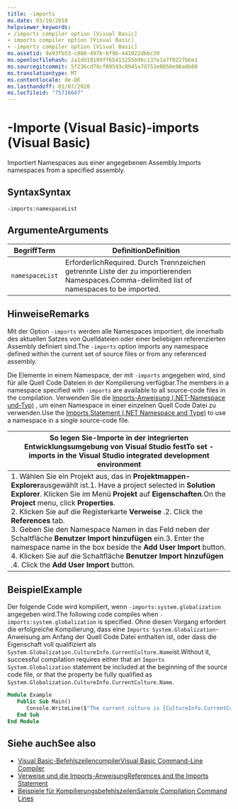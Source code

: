 ```yaml
---
title: -imports
ms.date: 03/10/2018
helpviewer_keywords:
- /imports compiler option [Visual Basic]
- imports compiler option [Visual Basic]
- -imports compiler option [Visual Basic]
ms.assetid: 9a93fb53-c080-497b-bf9b-441022dbbc39
ms.openlocfilehash: 2a1dd19189ff65413255b9bc137e1a7f0227bbe1
ms.sourcegitcommit: 5f236cd78cf09593c8945a7d753e0850e96a0b80
ms.translationtype: MT
ms.contentlocale: de-DE
ms.lasthandoff: 01/07/2020
ms.locfileid: "75716647"
---
```

# <a name="-imports-visual-basic"></a><span data-ttu-id="24081-102">-Importe (Visual Basic)</span><span class="sxs-lookup"><span data-stu-id="24081-102">-imports (Visual Basic)</span></span>
<span data-ttu-id="24081-103">Importiert Namespaces aus einer angegebenen Assembly.</span><span class="sxs-lookup"><span data-stu-id="24081-103">Imports namespaces from a specified assembly.</span></span>  
  
## <a name="syntax"></a><span data-ttu-id="24081-104">Syntax</span><span class="sxs-lookup"><span data-stu-id="24081-104">Syntax</span></span>  
  
```console  
-imports:namespaceList  
```  
  
## <a name="arguments"></a><span data-ttu-id="24081-105">Argumente</span><span class="sxs-lookup"><span data-stu-id="24081-105">Arguments</span></span>  
  
|<span data-ttu-id="24081-106">Begriff</span><span class="sxs-lookup"><span data-stu-id="24081-106">Term</span></span>|<span data-ttu-id="24081-107">Definition</span><span class="sxs-lookup"><span data-stu-id="24081-107">Definition</span></span>|  
|---|---|  
|`namespaceList`|<span data-ttu-id="24081-108">Erforderlich</span><span class="sxs-lookup"><span data-stu-id="24081-108">Required.</span></span> <span data-ttu-id="24081-109">Durch Trennzeichen getrennte Liste der zu importierenden Namespaces.</span><span class="sxs-lookup"><span data-stu-id="24081-109">Comma-delimited list of namespaces to be imported.</span></span>|  
  
## <a name="remarks"></a><span data-ttu-id="24081-110">Hinweise</span><span class="sxs-lookup"><span data-stu-id="24081-110">Remarks</span></span>  
 <span data-ttu-id="24081-111">Mit der Option `-imports` werden alle Namespaces importiert, die innerhalb des aktuellen Satzes von Quelldateien oder einer beliebigen referenzierten Assembly definiert sind.</span><span class="sxs-lookup"><span data-stu-id="24081-111">The `-imports` option imports any namespace defined within the current set of source files or from any referenced assembly.</span></span>  
  
 <span data-ttu-id="24081-112">Die Elemente in einem Namespace, der mit `-imports` angegeben wird, sind für alle Quell Code Dateien in der Kompilierung verfügbar.</span><span class="sxs-lookup"><span data-stu-id="24081-112">The members in a namespace specified with `-imports` are available to all source-code files in the compilation.</span></span> <span data-ttu-id="24081-113">Verwenden Sie die [Imports-Anweisung (.NET-Namespace und-Typ)](../../../visual-basic/language-reference/statements/imports-statement-net-namespace-and-type.md) , um einen Namespace in einer einzelnen Quell Code Datei zu verwenden.</span><span class="sxs-lookup"><span data-stu-id="24081-113">Use the [Imports Statement (.NET Namespace and Type)](../../../visual-basic/language-reference/statements/imports-statement-net-namespace-and-type.md) to use a namespace in a single source-code file.</span></span>  
  
|<span data-ttu-id="24081-114">So legen Sie-Importe in der integrierten Entwicklungsumgebung von Visual Studio fest</span><span class="sxs-lookup"><span data-stu-id="24081-114">To set -imports in the Visual Studio integrated development environment</span></span>|  
|---|  
|<span data-ttu-id="24081-115">1. Wählen Sie ein Projekt aus, das in **Projektmappen-Explorer**ausgewählt ist.</span><span class="sxs-lookup"><span data-stu-id="24081-115">1.  Have a project selected in **Solution Explorer**.</span></span> <span data-ttu-id="24081-116">Klicken Sie im Menü **Projekt** auf **Eigenschaften**.</span><span class="sxs-lookup"><span data-stu-id="24081-116">On the **Project** menu, click **Properties**.</span></span> <br /><span data-ttu-id="24081-117">2. Klicken Sie auf die Registerkarte **Verweise** .</span><span class="sxs-lookup"><span data-stu-id="24081-117">2.  Click the **References** tab.</span></span><br /><span data-ttu-id="24081-118">3. Geben Sie den Namespace Namen in das Feld neben der Schaltfläche **Benutzer Import hinzufügen** ein.</span><span class="sxs-lookup"><span data-stu-id="24081-118">3.  Enter the namespace name in the box beside the **Add User Import** button.</span></span><br /><span data-ttu-id="24081-119">4. Klicken Sie auf die Schaltfläche **Benutzer Import hinzufügen** .</span><span class="sxs-lookup"><span data-stu-id="24081-119">4.  Click the **Add User Import** button.</span></span>|  
  
## <a name="example"></a><span data-ttu-id="24081-120">Beispiel</span><span class="sxs-lookup"><span data-stu-id="24081-120">Example</span></span>  
 <span data-ttu-id="24081-121">Der folgende Code wird kompiliert, wenn `-imports:system.globalization` angegeben wird.</span><span class="sxs-lookup"><span data-stu-id="24081-121">The following code compiles when `-imports:system.globalization` is specified.</span></span> <span data-ttu-id="24081-122">Ohne diesen Vorgang erfordert die erfolgreiche Kompilierung, dass eine `Imports System.Globalization`-Anweisung am Anfang der Quell Code Datei enthalten ist, oder dass die Eigenschaft voll qualifiziert als `System.Globalization.CultureInfo.CurrentCulture.Name`ist.</span><span class="sxs-lookup"><span data-stu-id="24081-122">Without it, successful compilation requires either that an `Imports System.Globalization` statement be included at the beginning of the source code file, or that the property be fully qualified as `System.Globalization.CultureInfo.CurrentCulture.Name`.</span></span>

```vb
Module Example
   Public Sub Main()
      Console.WriteLine($"The current culture is {CultureInfo.CurrentCulture.Name}")
   End Sub
End Module
```

## <a name="see-also"></a><span data-ttu-id="24081-123">Siehe auch</span><span class="sxs-lookup"><span data-stu-id="24081-123">See also</span></span>

- [<span data-ttu-id="24081-124">Visual Basic-Befehlszeilencompiler</span><span class="sxs-lookup"><span data-stu-id="24081-124">Visual Basic Command-Line Compiler</span></span>](../../../visual-basic/reference/command-line-compiler/index.md)
- [<span data-ttu-id="24081-125">Verweise und die Imports-Anweisung</span><span class="sxs-lookup"><span data-stu-id="24081-125">References and the Imports Statement</span></span>](../../../visual-basic/programming-guide/program-structure/references-and-the-imports-statement.md)
- [<span data-ttu-id="24081-126">Beispiele für Kompilierungsbefehlszeilen</span><span class="sxs-lookup"><span data-stu-id="24081-126">Sample Compilation Command Lines</span></span>](../../../visual-basic/reference/command-line-compiler/sample-compilation-command-lines.md)
